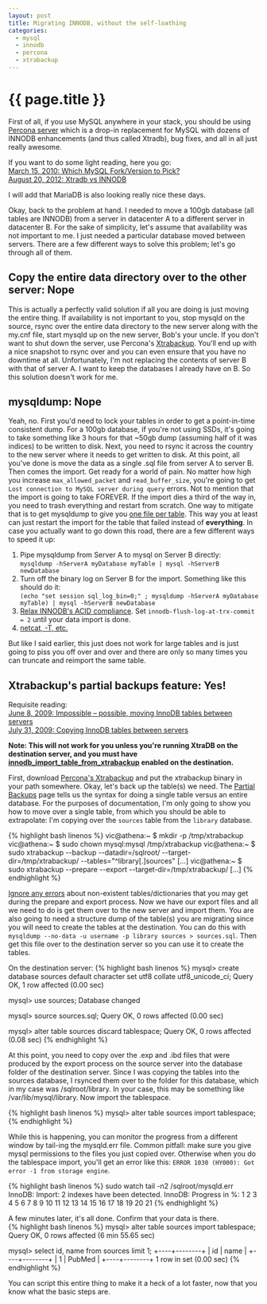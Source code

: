 ```yaml
---
layout: post
title: Migrating INNODB, without the self-loathing
categories:
  - mysql
  - innodb
  - percona
  - xtrabackup
---
```


{{ page.title }}
================

<!--This post is not a product endorsement. Well...it is an endorsement in the same way that I think shoes are a good idea when using a public restroom. I guess I should say this is not a paid endorsement, nor has <a href="http://www.percona.com/">Percona</a> asked me to endorse their product in any which way.-->

First of all, if you use MySQL anywhere in your stack, you should be using [Percona server](http://www.percona.com/software/percona-server/feature-comparison) which is a drop-in replacement for MySQL with dozens of INNODB enhancements (and thus called Xtradb), bug fixes, and all in all just really awesome.

If you want to do some light reading, here you go:  
[March 15, 2010: Which MySQL Fork/Version to Pick?](http://stackoverflow.com/questions/2450534/which-mysql-fork-version-to-pick)  
[August 20, 2012: Xtradb vs INNODB](http://stackoverflow.com/questions/12037363/xtradb-vs-innodb)

I will add that MariaDB is also looking really nice these days.

Okay, back to the problem at hand. I needed to move a 100gb database (all tables are INNODB) from a server in datacenter A to a different server in datacenter B. For the sake of simplicity, let's assume that availability was not important to me. I just needed a particular database moved between servers. There are a few different ways to solve this problem; let's go through all of them.

## Copy the entire data directory over to the other server: Nope
This is actually a perfectly valid solution if all you are doing is just moving the entire thing. If availability is not important to you, stop mysqld on the source, rsync over the entire data directory to the new server along with the my.cnf file, start mysqld up on the new server, Bob's your uncle. If you don't want to shut down the server, use Percona's <a href="http://www.percona.com/doc/percona-xtrabackup/">Xtrabackup</a>. You'll end up with a nice snapshot to rsync over and you can even ensure that you have no downtime at all. Unfortunately, I'm not replacing the contents of server B with that of server A. I want to keep the databases I already have on B. So this solution doesn't work for me.

## mysqldump: Nope
Yeah, no. First you'd need to lock your tables in order to get a point-in-time consistent dump. For a 100gb database, if you're not using SSDs, it's going to take something like 3 hours for that ~50gb dump (assuming half of it was indices) to be written to disk. Next, you need to rsync it across the country to the new server where it needs to get written to disk. At this point, all you've done is move the data as a single .sql file from server A to server B. Then comes the import. Get ready for a world of pain. No matter how high you increase `max_allowed_packet` and `read_buffer_size`, you're going to get `Lost connection to MySQL server during query` errors. Not to mention that the import is going to take FOREVER. If the import dies a third of the way in, you need to trash everything and restart from scratch. One way to mitigate that is to get mysqldump to give you [one file per table](http://stackoverflow.com/a/134296/115778). This way you at least can just restart the import for the table that failed instead of **everything**. In case you actually want to go down this road, there are a few different ways to speed it up:  

1. Pipe mysqldump from Server A to mysql on Server B directly:  
    `mysqldump -hServerA myDatabase myTable | mysql -hServerB newDatabase`  
2. Turn off the binary log on Server B for the import. Something like this should do it:  
    `(echo "set session sql_log_bin=0;" ; mysqldump -hServerA myDatabase myTable) | mysql -hServerB newDatabase`  
3. [Relax INNODB's ACID compliance](http://stackoverflow.com/questions/10458095/innodb-bottleneck-relaxing-acid-to-improve-performance). Set `innodb-flush-log-at-trx-commit = 2` until your data import is done.  
4. [netcat, -T, etc.](http://stackoverflow.com/questions/131085/whats-the-quickest-way-to-dump-load-a-mysql-innodb-database-using-mysqldump)  

But like I said earlier, this just does not work for large tables and is just going to piss you off over and over and there are only so many times you can truncate and reimport the same table.

## Xtrabackup's partial backups feature: Yes!
Requisite reading:  
[June 8, 2009: Impossible – possible, moving InnoDB tables between servers](http://www.mysqlperformanceblog.com/2009/06/08/impossible-possible-moving-innodb-tables-between-servers/)  
[July 31, 2009: Copying InnoDB tables between servers](http://www.mysqlperformanceblog.com/2009/07/31/copying-innodb-tables-between-servers/)

**Note: This will not work for you unless you're running XtraDB on the destination server, and you must have [innodb_import_table_from_xtrabackup](http://www.percona.com/doc/percona-server/5.5/management/innodb_expand_import.html#innodb_import_table_from_xtrabackup) enabled on the destination.**

First, download [Percona's Xtrabackup](http://www.percona.com/doc/percona-xtrabackup/) and put the xtrabackup binary in your path somewhere. Okay, let's back up the table(s) we need. The [Partial Backups](http://www.percona.com/doc/percona-xtrabackup/xtrabackup_bin/partial_backups.html) page tells us the syntax for doing a single table versus an entire database. For the purposes of documentation, I'm only going to show you how to move over a single table, from which you should be able to extrapolate: I'm copying over the `sources` table from the `library` database.

{% highlight bash linenos %}
vic@athena:~ $ mkdir -p /tmp/xtrabackup
vic@athena:~ $ sudo chown mysql:mysql /tmp/xtrabackup
vic@athena:~ $ sudo xtrabackup --backup --datadir=/sqlroot/ --target-dir=/tmp/xtrabackup/ --tables="^library[.]sources"
[...]
vic@athena:~ $ sudo xtrabackup --prepare --export --target-dir=/tmp/xtrabackup/
[...]
{% endhighlight %}

[Ignore any errors](http://www.percona.com/doc/percona-xtrabackup/xtrabackup_bin/partial_backups.html#preparing-the-backup) about non-existent tables/dictionaries that you may get during the prepare and export process. Now we have our export files and all we need to do is get them over to the new server and import them. You are also going to need a structure dump of the table(s) you are migrating since you will need to create the tables at the destination. You can do this with `mysqldump --no-data -u username -p library sources > sources.sql`. Then get this file over to the destination server so you can use it to create the tables.

On the destination server:
{% highlight bash linenos %}
mysql> create database sources default character set utf8 collate utf8_unicode_ci;
Query OK, 1 row affected (0.00 sec)

mysql> use sources;
Database changed

mysql> source sources.sql;
Query OK, 0 rows affected (0.00 sec)

mysql> alter table sources discard tablespace;
Query OK, 0 rows affected (0.08 sec)
{% endhighlight %}

At this point, you need to copy over the .exp and .ibd files that were produced by the export process on the source server into the database folder of the destination server. Since I was copying the tables into the sources database, I rsynced them over to the folder for this database, which in my case was /sqlroot/library. In your case, this may be something like /var/lib/mysql/library. Now import the tablespace.

{% highlight bash linenos %}
mysql> alter table sources import tablespace;
{% endhighlight %}

While this is happening, you can monitor the progress from a different window by tail-ing the mysqld.err file. Common pitfall: make sure you give mysql permissions to the files you just copied over. Otherwise when you do the tablespace import, you'll get an error like this: `ERROR 1030 (HY000): Got error -1 from storage engine`.

{% highlight bash linenos %}
sudo watch tail -n2 /sqlroot/mysqld.err
InnoDB: Import: 2 indexes have been detected.
InnoDB: Progress in %: 1 2 3 4 5 6 7 8 9 10 11 12 13 14 15 16 17 18 19 20 21
{% endhighlight %}

A few minutes later, it's all done. Confirm that your data is there.  
{% highlight bash linenos %}
mysql> alter table sources import tablespace;
Query OK, 0 rows affected (6 min 55.65 sec)

mysql> select id, name from sources limit 1;
+----+--------+
| id | name   |
+----+--------+
|  1 | PubMed |
+----+--------+
1 row in set (0.00 sec)
{% endhighlight %}

You can script this entire thing to make it a heck of a lot faster, now that you know what the basic steps are.
